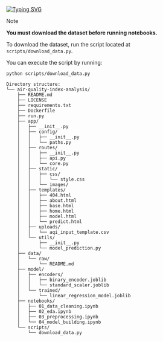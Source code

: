 [![Typing SVG](https://readme-typing-svg.demolab.com?font=Fira+Code&weight=700&size=60&pause=2000&color=F7F7F7&width=1000&height=100&lines=Air+Quality+Index+Analysis;An+End-to-End+ML+Application)](https://www.linkedin.com/in/adnaaaen/)

>[!NOTE]
>
>**You must download the dataset before running notebooks.**
>
>To download the dataset, run the script located at `scripts/download_data.py`.
>
>You can execute the script by running:
> ```
> python scripts/download_data.py
> ```

```
Directory structure:
└── air-quality-index-analysis/
    ├── README.md
    ├── LICENSE
    ├── requirements.txt
    ├── Dockerfile
    ├── run.py
    ├── app/
    │   ├── __init__.py
    │   ├── config/
    │   │   ├── __init__.py
    │   │   └── paths.py
    │   ├── routes/
    │   │   ├── __init__.py
    │   │   ├── api.py
    │   │   └── core.py
    │   ├── static/
    │   │   ├── css/
    │   │   │   └── style.css
    │   │   └── images/
    │   ├── templates/
    │   │   ├── 404.html
    │   │   ├── about.html
    │   │   ├── base.html
    │   │   ├── home.html
    │   │   ├── model.html
    │   │   └── predict.html
    │   ├── uploads/
    │   │   └── aqi_input_template.csv
    │   └── utils/
    │       ├── __init__.py
    │       └── model_prediction.py
    ├── data/
    │   └── raw/
    │       └── README.md
    ├── model/
    │   ├── encoders/
    │   │   ├── binary_encoder.joblib
    │   │   └── standard_scaler.joblib
    │   └── trained/
    │       └── linear_regression_model.joblib
    ├── notebooks/
    │   ├── 01_data_cleaning.ipynb
    │   ├── 02_eda.ipynb
    │   ├── 03_preprocessing.ipynb
    │   └── 04_model_building.ipynb
    └── scripts/
        └── download_data.py

```

